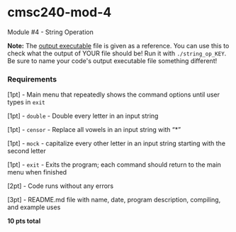 # cmsc240-mod-4
Module #4 - String Operation

**Note:** The [output executable](string_op_KEY) file is given as a reference. You can use this to check what the output of YOUR file should be! Run it with `./string_op_KEY`. Be sure to name your code's output executable file something different!

### Requirements

[1pt] - Main menu that repeatedly shows the command options until user types in `exit`

[1pt] - `double` - Double every letter in an input string

[1pt] - `censor` - Replace all vowels in an input string with “*”

[1pt] - `mock` - capitalize every other letter in an input string starting with the second letter

[1pt] - `exit` - Exits the program; each command should return to the main menu when finished

[2pt] - Code runs without any errors

[3pt] - README.md file with name, date, program description, compiling, and example uses

**10 pts total**
